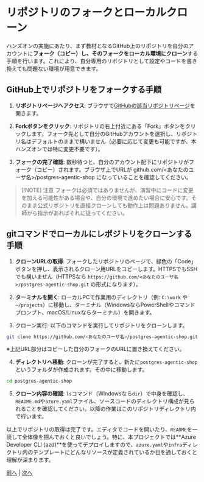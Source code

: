 # リポジトリのフォークとローカルクローン

ハンズオンの実施にあたり、まず教材となるGitHub上のリポジトリを自分のアカウントに**フォーク（コピー）し、そのフォークをローカル環境にクローン**する手順を行います。これにより、自分専用のリポジトリとして設定やコードを書き換えても問題ない環境が用意できます。

## GitHub上でリポジトリをフォークする手順

1. **リポジトリページへアクセス**: ブラウザで[GitHubの該当リポジトリページ](https://github.com/rioriost/postgres-agentic-shop)を開きます。

2. **Forkボタンをクリック**: リポジトリの右上付近にある「Fork」ボタンをクリックします。フォーク先として自分のGitHubアカウントを選択し、リポジトリ名はデフォルトのままで構いません（必要に応じて変更も可能ですが、本ハンズオンでは特に変更不要です）。

3. **フォークの完了確認**: 数秒待つと、自分のアカウント配下にリポジトリがフォーク（コピー）されます。ブラウザ上でURLが github.com/<あなたのユーザ名>/postgres-agentic-shop になっていることを確認してください。

> [!NOTE] 注意
> フォークは必須ではありませんが、演習中にコードに変更を加える可能性がある場合や、自分の環境で進めたい場合に安心です。そのまま公式リポジトリを直接クローンしても動作上は問題ありません。講師から指示があればそれに従ってください。

## gitコマンドでローカルにレポジトリをクローンする手順

1. **クローンURLの取得**: フォークしたリポジトリのページで、緑色の「Code」ボタンを押し、表示されるクローン用URLをコピーします。HTTPSでもSSHでも構いません（HTTPSなら `https://github.com/<あなたのユーザ名>/postgres-agentic-shop.git` の形式になります）。

2. **ターミナルを開く**: ローカルPCで作業用のディレクトリ（例: `C:\work` や `~/projects`）に移動し、ターミナル（WindowsならPowerShellやコマンドプロンプト、macOS/Linuxならターミナル）を開きます。

3. クローン実行: 以下のコマンドを実行してリポジトリをクローンします。

```sh
git clone https://github.com/<あなたのユーザ名>/postgres-agentic-shop.git
```

※上記URL部分はコピーした自分のフォークのURLに置き換えてください。

4. **ディレクトリへ移動**: クローンが完了すると、新たに`postgres-agentic-shop`というフォルダが作成されます。その中に移動します。

```sh
cd postgres-agentic-shop
```

5. **クローン内容の確認**: `ls`コマンド（Windowsなら`dir`）で中身を確認し、`README.md`や`azure.yaml`ファイル、ソースコードのディレクトリ構成が見られることを確認してください。以降の作業はこのリポジトリディレクトリ内で行います。

以上でリポジトリの取得は完了です。エディタでコードを開いたり、`README`を一読して全体像を掴んでおくと良いでしょう。特に、本プロジェクトでは**Azure Developer CLI (azd)**を使ってデプロイしますので、`azure.yaml`や`infra`ディレクトリ内のテンプレートにどんなリソースが定義されているか目を通しておくと理解が深まります。

[前へ](02-Integration.md) | [次へ](04-Provisioning.md)
